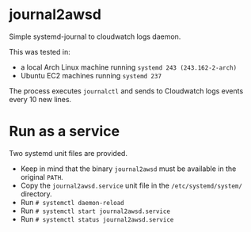 # journal2awsd
Simple systemd-journal to cloudwatch logs daemon.

This was tested in:
- a local Arch Linux machine running `systemd 243 (243.162-2-arch)`
- Ubuntu EC2 machines running `systemd 237`

The process executes `journalctl` and sends to Cloudwatch logs events every 10 new lines.

# Run as a service
Two systemd unit files are provided.

- Keep in mind that the binary `journal2awsd` must be available in the original `PATH`.
- Copy the `journal2awsd.service` unit file in the `/etc/systemd/system/` directory.
- Run `# systemctl daemon-reload`
- Run `# systemctl start journal2awsd.service`
- Run `# systemctl status journal2awsd.service`
